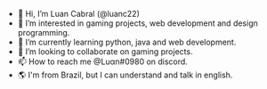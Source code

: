 - 👋 Hi, I’m Luan Cabral (@luanc22)
- 👀 I’m interested in gaming projects, web development and design programming.
- 🌱 I’m currently learning python, java and web development.
- 💞️ I’m looking to collaborate on gaming projects.
- 📫 How to reach me @Luαn#0980 on discord.
- 🌎 I'm from Brazil, but I can understand and talk in english.


